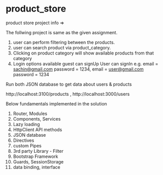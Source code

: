 # product_store

product store project info =>

The follwing project is same as the given assignment.
 1) user can perform filtering between the products.
 2) user can search product via product_category.
 3) Clicking on product category will show available products from that category
 4) Login options available
    guest can signUp
    User can signIn
    e.g.  email = sachin@gmail.com   password = 1234,
          email = user@gmail.com   password = 1234
          

Run both JSON database to get data about users & products

  http://localhost:3100/products ,
  http://localhost:3000/users
  
  
Below fundamentals implemented in the solution
1) Router, Modules
2) Components, Services 
3) Lazy loading
4) HttpClient API methods
5) JSON database
6) Directives
7) custom Pipes
8) 3rd party Library - Filter
9) Bootstrap Framework
10) Guards, SessionStorage
11) data binding, interface
  
 
  
  
